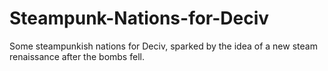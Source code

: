 # Steampunk-Nations-for-Deciv
Some steampunkish nations for Deciv, sparked by the idea of a new steam renaissance after the bombs fell.
